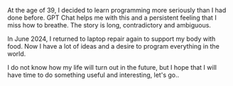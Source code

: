 At the age of 39, I decided to learn programming more seriously than I had done before. GPT Chat helps me with this and a persistent feeling that I miss how to breathe. The story is long, contradictory and ambiguous. 

In June 2024, I returned to laptop repair again to support my body with food. Now I have a lot of ideas and a desire to program everything in the world. 

I do not know how my life will turn out in the future, but I hope that I will have time to do something useful and interesting, let's go..



